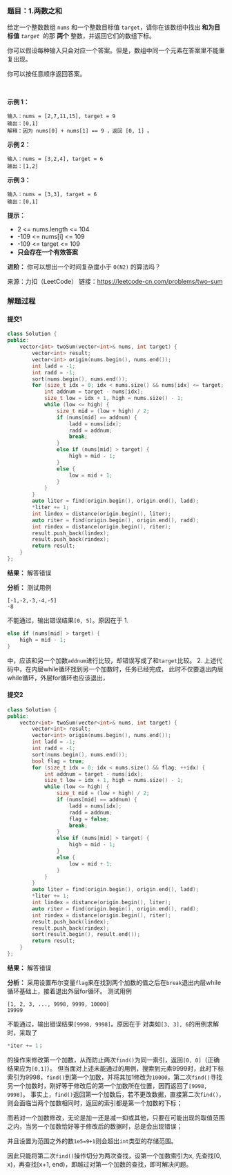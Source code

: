 ### 题目：1.两数之和

给定一个整数数组 `nums` 和一个整数目标值 `target`，请你在该数组中找出 **和为目标值** _`target`_  的那 **两个** 整数，并返回它们的数组下标。

你可以假设每种输入只会对应一个答案。但是，数组中同一个元素在答案里不能重复出现。

你可以按任意顺序返回答案。

 

**示例 1：**
```
输入：nums = [2,7,11,15], target = 9
输出：[0,1]
解释：因为 nums[0] + nums[1] == 9 ，返回 [0, 1] 。
```
**示例 2：**
```
输入：nums = [3,2,4], target = 6
输出：[1,2]
```
**示例 3：**
```
输入：nums = [3,3], target = 6
输出：[0,1]
```

**提示：**

- 2 <= nums.length <= 104
- -109 <= nums[i] <= 109
- -109 <= target <= 109
- **只会存在一个有效答案**

**进阶：**
你可以想出一个时间复杂度小于 `O(N2)` 的算法吗？

来源：力扣（LeetCode）
链接：https://leetcode-cn.com/problems/two-sum

### 解题过程
#### 提交1
```C++
class Solution {
public:
    vector<int> twoSum(vector<int>& nums, int target) {
        vector<int> result;
        vector<int> origin(nums.begin(), nums.end());
        int ladd = -1;
        int radd = -1;
        sort(nums.begin(), nums.end());
        for (size_t idx = 0; idx < nums.size() && nums[idx] <= target; ++idx) {
            int addnum = target - nums[idx];
            size_t low = idx + 1, high = nums.size() - 1;
            while (low <= high) {
                size_t mid = (low + high) / 2;
                if (nums[mid] == addnum) {
                    ladd = nums[idx];
                    radd = addnum;
                    break;
                }
                else if (nums[mid] > target) {
                    high = mid - 1;
                }
                else {
                    low = mid + 1;
                }
            }
        }
        auto liter = find(origin.begin(), origin.end(), ladd);
        *liter += 1;
        int lindex = distance(origin.begin(), liter);
        auto riter = find(origin.begin(), origin.end(), radd);
        int rindex = distance(origin.begin(), riter);
        result.push_back(lindex);
        result.push_back(rindex);
        return result;
    }
};
```
**结果：** 解答错误

**分析：**
测试用例
```
[-1,-2,-3,-4,-5]
-8
```
不能通过，输出错误结果`[0, 5]`。原因在于
1. 
```C++
else if (nums[mid] > target) {
    high = mid - 1;
}
```
中，应该和另一个加数`addnum`进行比较，却错误写成了和`target`比较。
2. 上述代码中，在内层while循环找到另一个加数时，任务已经完成，
此时不仅要退出内层while循环，外层for循环也应该退出，

#### 提交2
```C++
class Solution {
public:
    vector<int> twoSum(vector<int>& nums, int target) {
        vector<int> result;
        vector<int> origin(nums.begin(), nums.end());
        int ladd = -1;
        int radd = -1;
        sort(nums.begin(), nums.end());
        bool flag = true;
        for (size_t idx = 0; idx < nums.size() && flag; ++idx) {
            int addnum = target - nums[idx];
            size_t low = idx + 1, high = nums.size() - 1;
            while (low <= high) {
                size_t mid = (low + high) / 2;
                if (nums[mid] == addnum) {
                    ladd = nums[idx];
                    radd = addnum;
                    flag = false;
                    break;
                }
                else if (nums[mid] > target) {
                    high = mid - 1;
                }
                else {
                    low = mid + 1;
                }
            }
        }
        auto liter = find(origin.begin(), origin.end(), ladd);
        *liter += 1;
        int lindex = distance(origin.begin(), liter);
        auto riter = find(origin.begin(), origin.end(), radd);
        int rindex = distance(origin.begin(), riter);
        result.push_back(lindex);
        result.push_back(rindex);
        sort(result.begin(), result.end());
        return result;
    }
};
```
**结果：** 解答错误

**分析：**
采用设置布尔变量`flag`来在找到两个加数的值之后在`break`退出内层while循环基础上，接着退出外层for循环。
测试用例
```
[1, 2, 3, ..., 9998, 9999, 10000]
19999
```
不能通过，输出错误结果`[9998, 9998]`。原因在于
对类如`[3, 3], 6`的用例求解时，采取了
```C++
*iter += 1；
```
的操作来修改第一个加数，从而防止两次`find()`为同一索引，返回`[0, 0]`（正确结果应为`[0,1]`）。
但当面对上述未能通过的用例，搜索到元素9999时，此时下标索引为9998，`find()`到第一个加数，并将其加1修改为`10000`，第二次`find()`寻找另一个加数时，刚好等于修改后的第一个加数所在位置，因而返回了`[9998, 9998]`。
事实上，`find()`返回第一个加数后，若不更改数据，直接第二次`find()`，则会面临当两个加数相同时，返回的索引都是第一个加数的下标；

而若对一个加数修改，无论是加一还是减一抑或其他，只要在可能出现的取值范围之内，当另一个加数恰好等于修改后的数据时，总是会出现错误；

并且设置为范围之外的数`1e5=9+1`则会超出`int`类型的存储范围。

因此只能将第二次`find()`操作切分为两次查找，设第一个加数索引为x, 先查找[0, x)，再查找[x+1, end)，即越过对第一个加数的查找，即可解决问题。
